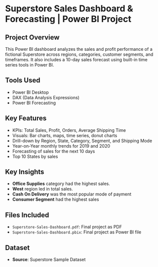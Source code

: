# Superstore Sales Dashboard & Forecasting | Power BI Project

## Project Overview
This Power BI dashboard analyzes the sales and profit performance of a fictional Superstore across regions, categories, customer segments, and timeframes. It also includes a 10-day sales forecast using built-in time series tools in Power BI.

## Tools Used
- Power BI Desktop
- DAX (Data Analysis Expressions)
- Power BI Forecasting

## Key Features
- KPIs: Total Sales, Profit, Orders, Average Shipping Time
- Visuals: Bar charts, maps, time series, donut charts
- Drill-down by Region, State, Category, Segment, and Shipping Mode
- Year-on-Year monthly trends for 2019 and 2020
- Forecasting of sales for the next 10 days
- Top 10 States by sales

## Key Insights
-  **Office Supplies** category had the highest sales.
-  **West** region led in total sales.
-  **Cash On Delivery** was the most popular mode of payment
-  **Consumer Segment** had the highest sales   
## Files Included
- `Superstore-Sales-Dashboard.pdf`: Final project as PDF
- `Superstore-Sales-Dashboard.pbix`: Final project as Power BI file
## Dataset
- **Source**: Superstore Sample Dataset

